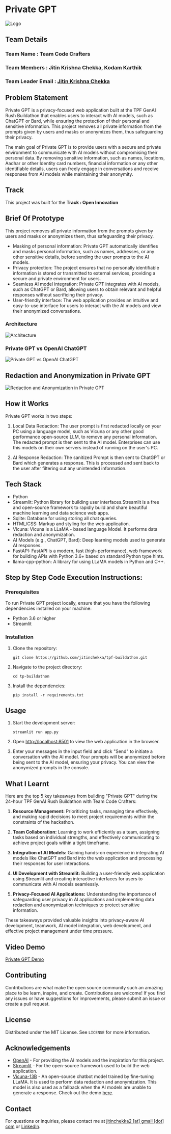 # Private GPT
![Logo](/static/privategpt_logo.png)
## Team Details
### Team Name :  Team Code Crafters
### Team Members : Jitin Krishna Chekka, Kodam Karthik
### Team Leader Email :  [Jitin Krishna Chekka](mailto:jitinchekka2@gmail.com)

## Problem Statement 
Private GPT is a privacy-focused web application built at the TPF GenAI Rush Buildathon that enables users to interact with AI models, such as ChatGPT or Bard, while ensuring the protection of their personal and sensitive information. This project removes all private information from the prompts given by users and masks or anonymizes them, thus safeguarding their privacy.

The main goal of Private GPT is to provide users with a secure and private environment to communicate with AI models without compromising their personal data. By removing sensitive information, such as names, locations, Aadhar or other Identity card numbers, financial information or any other identifiable details, users can freely engage in conversations and receive responses from AI models while maintaining their anonymity.


## Track
This project was built for the <b>Track : Open Innovation</b>

## Brief Of Prototype
This project removes all private information from the prompts given by users and masks or anonymizes them, thus safeguarding their privacy.
- Masking of personal information: Private GPT automatically identifies and masks personal information, such as names, addresses, or any other sensitive details, before sending the user prompts to the AI models.
- Privacy protection: The project ensures that no personally identifiable information is stored or transmitted to external services, providing a secure and private environment for users.
- Seamless AI model integration: Private GPT integrates with AI models, such as ChatGPT or Bard, allowing users to obtain relevant and helpful responses without sacrificing their privacy.
- User-friendly interface: The web application provides an intuitive and easy-to-use interface for users to interact with the AI models and view their anonymized conversations.

### Architecture
![Architecture](/static/arch.png)

### Private GPT vs OpenAI ChatGPT
![Private GPT vs OpenAI ChatGPT](/static/privategpt_vs_chatgpt.png)

## Redaction and Anonymization in Private GPT
![Redaction and Anonymization in Private GPT](/static/demo2.png)
## How it Works
Private GPT works in two steps:
1. Local Data Redaction: The user prompt is first redacted locally on your PC using a language model, such as Vicuna or any other good performance open-source LLM, to remove any personal information. The redacted prompt is then sent to the AI model.
Enterprises can use this models on their own servers instead of running on the user's PC.

2. AI Response Redaction: The sanitized Prompt is then sent to ChatGPT or Bard which generates a response. This is processed and sent back to the user after filtering out any unintended information.

## Tech Stack
- Python
- Streamlit: Python library for building user interfaces.Streamlit is a free and open-source framework to rapidly build and share beautiful machine learning and data science web apps.
- Sqlite: Database for using storing all chat queries.
- HTML/CSS: Markup and styling for the web application.
- Vicuna: Vicuna is a LLaMA - based language Model. It performs data redaction and anonymization.
- AI Models (e.g., ChatGPT, Bard): Deep learning models used to generate AI responses.
- FastAPI: FastAPI is a modern, fast (high-performance), web framework for building APIs with Python 3.6+ based on standard Python type hints.
- llama-cpp-python: A library for using LLaMA models in Python and C++.

## Step by Step Code Execution Instructions:

### Prerequisites

To run Private GPT project locally, ensure that you have the following dependencies installed on your machine:

- Python 3.6 or higher
- Streamlit


### Installation

1. Clone the repository:

   ```shell
   git clone https://github.com/jitinchekka/tpf-buildathon.git

2. Navigate to the project directory:

   ```shell
   cd tp-buildathon

3. Install the dependencies:

   ```shell
   pip install -r requirements.txt

## Usage
1. Start the development server:

   ```shell
   streamlit run app.py
2. Open [http://localhost:8501](http://localhost:8501) to view the web application in the browser.

3. Enter your messages in the input field and click "Send" to initiate a conversation with the AI model. Your prompts will be anonymized before being sent to the AI model, ensuring your privacy. You can view the anonymized prompts in the console.

## What I Learnt
Here are the top 5 key takeaways from building "Private GPT" during the 24-hour TPF GenAI Rush Buildathon with Team Code Crafters:
1. **Resource Management:** Prioritizing tasks, managing time effectively, and making rapid decisions to meet project requirements within the constraints of the hackathon.

2. **Team Collaboration:** Learning to work efficiently as a team, assigning tasks based on individual strengths, and effectively communicating to achieve project goals within a tight timeframe.

3. **Integration of AI Models:** Gaining hands-on experience in integrating AI models like ChatGPT and Bard into the web application and processing their responses for user interactions.

4. **UI Development with Streamlit:** Building a user-friendly web application using Streamlit and creating interactive interfaces for users to communicate with AI models seamlessly.

5. **Privacy-Focused AI Applications:** Understanding the importance of safeguarding user privacy in AI applications and implementing data redaction and anonymization techniques to protect sensitive information.

These takeaways provided valuable insights into privacy-aware AI development, teamwork, AI model integration, web development, and effective project management under time pressure.


## Video Demo
[Private GPT Demo](https://www.loom.com/share/573f38e76bb547619c0d1b72da821ffa?sid=734a295a-aa34-4f6f-b7a1-a19540ff9502)

## Contributing
Contributions are what make the open source community such an amazing place to be learn, inspire, and create. Contributions are welcome! If you find any issues or have suggestions for improvements, please submit an issue or create a pull request.

## License
Distributed under the MIT License. See `LICENSE` for more information.

## Acknowledgements
- [OpenAI](https://openai.com/) - For providing the AI models and the inspiration for this project.
- [Streamlit](https://streamlit.io/) - For the open-source framework used to build the web application.
- [Vicuna-13B](https://github.com/lm-sys/FastChat/tree/main#api) - An open-source chatbot model trained by fine-tuning LLaMA. It is used to perform data redaction and anonymization. This model is also used as a fallback when the AI models are unable to generate a response. Check out the demo [here](https://chat.lmsys.org/).

## Contact
For questions or inquiries, please contact me at [jitinchekka2 [at] gmail [dot] com](https://github.com/jitinchekka) or [LinkedIn](https://www.linkedin.com/in/jitin-krishna-chekka/).

